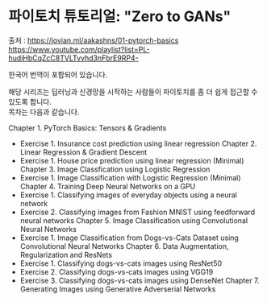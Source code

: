 # 파이토치 튜토리얼: "Zero to GANs"

출처 : 
https://jovian.ml/aakashns/01-pytorch-basics <br>
https://www.youtube.com/playlist?list=PL-hudiHbCqZcC8TVLTvvhd3nFbrE9RP4-

한국어 번역이 포함되어 있습니다.

해당 시리즈는 딥러닝과 신경망을 시작하는 사람들이 파이토치를 좀 더 쉽게 접근할 수 있도록 합니다.<br>
목차는 다음과 같습니다.

Chapter 1. PyTorch Basics: Tensors & Gradients
* Exercise 1. Insurance cost prediction using linear regression
Chapter 2. Linear Regression & Gradient Descent
* Exercise 1. House price prediction using linear regression (Minimal)
Chapter 3. Image Classfication using Logistic Regression
* Exercise 1. Image Classification with Logistic Regression (Minimal)
Chapter 4. Training Deep Neural Networks on a GPU
* Exercise 1. Classifying images of everyday objects using a neural network
* Exercise 2. Classifying images from Fashion MNIST using feedforward neural networks
Chapter 5. Image Classification using Convolutional Neural Networks
* Exercise 1. Image Classification from Dogs-vs-Cats Dataset using Convolutional Neural Networks
Chapter 6. Data Augmentation, Regularization and ResNets
* Exercise 1. Classifying dogs-vs-cats images using ResNet50
* Exercise 2. Classifying dogs-vs-cats images using VGG19
* Exercise 3. Classifying dogs-vs-cats images using DenseNet
Chapter 7. Generating Images using Generative Adverserial Networks
